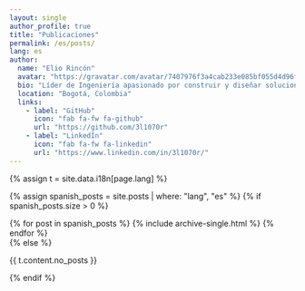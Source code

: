 ```yaml
---
layout: single
author_profile: true
title: "Publicaciones"
permalink: /es/posts/
lang: es
author:
  name: "Elio Rincón"
  avatar: "https://gravatar.com/avatar/7407976f3a4cab233e085bf055d4d96f?s=400&d=robohash&r=x"
  bio: "Líder de Ingeniería apasionado por construir y diseñar soluciones de software escalables. Profundamente interesado en ciberseguridad, infraestructura robusta Linux/FreeBSD, y tecnología Bitcoin."
  location: "Bogotá, Colombia"
  links:
    - label: "GitHub"
      icon: "fab fa-fw fa-github"
      url: "https://github.com/3l1070r"
    - label: "LinkedIn"
      icon: "fab fa-fw fa-linkedin"
      url: "https://www.linkedin.com/in/3l1070r/"
---
```


{% assign t = site.data.i18n[page.lang] %}

{% assign spanish_posts = site.posts | where: "lang", "es" %}
{% if spanish_posts.size > 0 %}
  <div class="entries-list">
    {% for post in spanish_posts %}
      {% include archive-single.html %}
    {% endfor %}
  </div>
{% else %}
  <p>{{ t.content.no_posts }}</p>
{% endif %}
